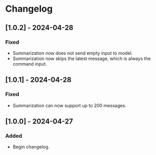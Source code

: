 # Changelog

## [1.0.2] - 2024-04-28
### Fixed
- Summarization now does not send empty input to model.
- Summarization now skips the latest message, which is always the command input.


## [1.0.1] - 2024-04-28
### Fixed
- Summarization can now support up to 200 messages.

## [1.0.0] - 2024-04-27
### Added
- Begin changelog.
